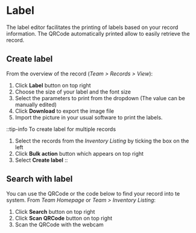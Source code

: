 # Label

The label editor facilitates the printing of labels based on your record information. The QRCode automatically printed allow to easily retrieve the record.

## Create label

From the overview of the record (*Team > Records > View*):

1. Click **Label** button on top right
2. Choose the size of your label and the font size
3. Select the parameters to print from the dropdown (The value can be manually edited)
4. Click **Download** to export the image file
5. Import the picture in your usual software to print the labels.

::tip-info 
To create label for multiple records

1. Select the records from the *Inventory Listing* by ticking the box on the left
2. Click **Bulk action** button which appears on top right
3. Select **Create label**
::

## Search with label

You can use the QRCode or the code below to find your record into te system. From *Team Homepage* or *Team > Inventory Listing*:

1. Click **Search** button on top right
2. Click **Scan QRCode** button on top right
3. Scan the QRCode with the webcam 
